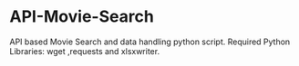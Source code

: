 # API-Movie-Search
API based Movie Search and data handling python script.
Required Python Libraries: wget ,requests and xlsxwriter.
